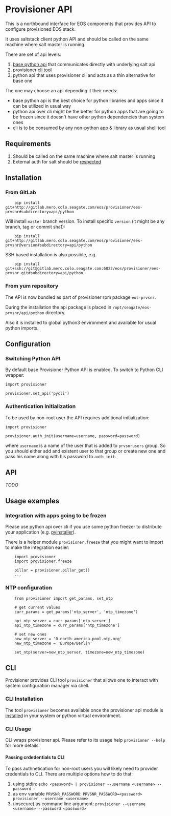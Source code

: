 # Provisioner API

This is a northbound interface for EOS components that provides API
to configure provisioned EOS stack.

It uses saltstack client python API and should be called on the same machine where
salt master is running.


There are set of api levels:
1. [base python api](#api) that communicates directly with underlying salt api
2. provisioner [cli tool](#cli)
3. python api that uses provisioner cli and acts as a thin alternative for base one


The one may choose an api depending it their needs:
* base python api is the best choice for python libraries and apps since
  it can be utilized in usual way
* python api over cli might be the better for python apps that are going
  to be frozen since it doesn't have other python dependencies than system ones
* cli is to be consumed by any non-python app & library as usual shell tool


## Requirements

1. Should be called on the same machine where salt master is running
2. External auth for salt should be [respected](#authentication_initialization)


## Installation

### From GitLab

```
    pip install  git+http://gitlab.mero.colo.seagate.com/eos/provisioner/ees-prvsnr#subdirectory=api/python
```

Will install `master` branch version.
To install specific `version` (it might be any branch, tag or commit sha1):

```
    pip install  git+http://gitlab.mero.colo.seagate.com/eos/provisioner/ees-prvsnr@version#subdirectory=api/python
```

SSH based installation is also possible, e.g.

```
    pip install git+ssh://git@gitlab.mero.colo.seagate.com:6022/eos/provisioner/ees-prvsnr.git#subdirectory=api/python
```

### From yum repository

The API is now bundled as part of provisioner rpm package `eos-prvsnr`.

During the installation the api package is placed in `/opt/seagate/eos-prvsnr/api/python` directory.

Also it is installed to global python3 environment and available for usual python imports.


## Configuration


### Switching Python API

By default base Provisioner Python API is enabled. To switch to Python CLI wrapper:


```
import provisioner

provisioner.set_api('pycli')
```


### Authentication Initialization

To be used by non-root user the API requires additional initialization:

```
import provisioner

provisioner.auth_init(username=username, password=password)
```

where `username` is a name of the user that is added to `prvsnrusers` group.
So you should either add and existent user to that group or create new one and
pass his name along with his password to `auth_init`.

## API

*TODO*

## Usage examples

### Integration with apps going to be frozen

Please use python api over cli if you use some python freezer to distribute
your application (e.g. [pyinstaller](https://www.pyinstaller.org/)).

There is a helper module `provisioner.freeze` that you might want to import
to make the integration easier:

```
    import provisioner
    import provisioner.freeze

    pillar = provisioner.pillar_get()
    ...
```


### NTP configuration

```
    from provisioner import get_params, set_ntp

    # get current values
    curr_params = get_params('ntp_server', 'ntp_timezone')

    api_ntp_server = curr_params['ntp_server']
    api_ntp_timezone = curr_params['ntp_timezone']

    # set new ones
    new_ntp_server = '0.north-america.pool.ntp.org'
    new_ntp_timezone = 'Europe/Berlin'

    set_ntp(server=new_ntp_server, timezone=new_ntp_timezone)
```

## CLI

Provisioner provides CLI tool `provisioner` that allows one to interact with system configuration manager
via shell.

### CLI Installation

The tool `provisioner` becomes available once the provisioner api module is [installed](#installation)
in your system or python virtual environtment.

### CLI Usage

CLI wraps provisioner api. Please refer to its usage help `provisioner --help` for more details.

#### Passing crdedentials to CLI

To pass authnetication for non-root users you will likely need to provider credentials to CLI.
There are multiple options how to do that:
1. using stdin: `echo <password> | provisioner --username <username> --password -`
2. as env variable `PRVSNR_PASSWORD`: `PRVSNR_PASSWORD=<password> provisioner --username <username>`
3. (insecure) as command line argument: `provisioner --username <username> --password <password>`

